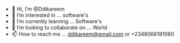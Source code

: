 - 👋 Hi, I’m @Ddikareem
- 👀 I’m interested in ... software's
- 🌱 I’m currently learning ... Software's
- 💞️ I’m looking to collaborate on ... World
- 📫 How to reach me ... ddikareem@gmail.com or +2348066181060

<!---
Ddikareem/Ddikareem is a ✨ special ✨ repository because its `README.md` (this file) appears on your GitHub profile.
You can click the Preview link to take a look at your changes.
--->

